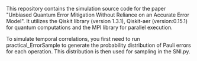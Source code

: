 This repository contains the simulation source code for the paper "Unbiased Quantum Error Mitigation Without Reliance on an Accurate Error Model". 
It utilizes the Qiskit library (version 1.3.1), Qiskit-aer (version:0.15.1) for quantum computations and the MPI library for parallel execution.


To simulate temporal correlations, you first need to run practical_ErrorSample to generate the probability distribution of Pauli errors for each operation. This distribution is then used for sampling in the SNI.py.
